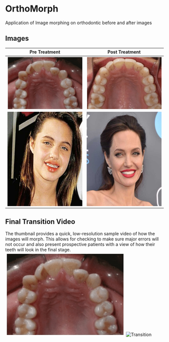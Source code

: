 # OrthoMorph
Application of Image morphing on orthodontic before and after images

## Images
Pre Treatment            |  Post Treatment
:-------------------------:|:-------------------------:
<img src="img/ortho_init.jpg" width="300">  | <img src="img/ortho_fin.jpg" width="300" > 
 <img src="facemorph/angie_init.jpg" width="300" height="300">  | <img src="facemorph/angie_fin.jpg" width="300" height="300"> 

## Final Transition Video
The thumbnail provides a quick, low-resolution sample video of how the images will morph. This allows for checking to make sure major errors will not occur and also present prospective patients with a view of how their teeth will look in the final stage.
![Transition](video/morph.gif "Transition") ![Transition](facemorph/angiegif.gif "Transition")



